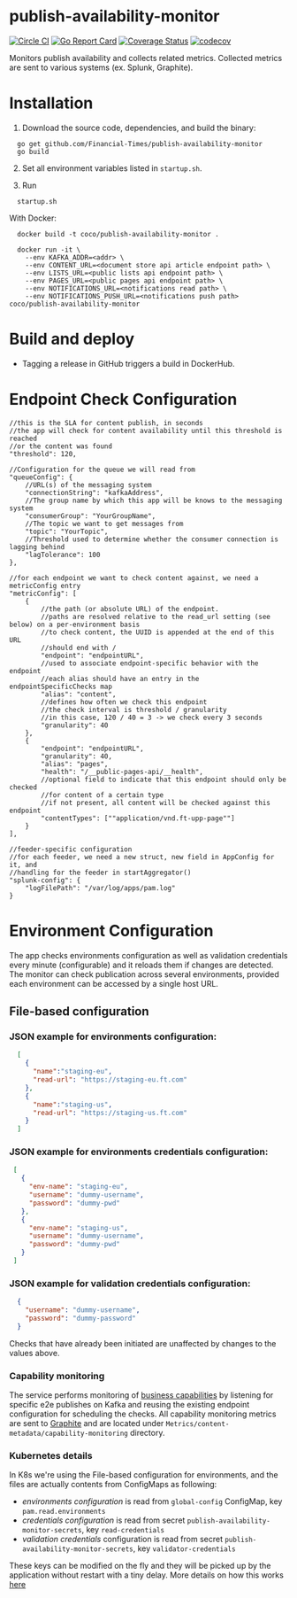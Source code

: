 # publish-availability-monitor
[![Circle CI](https://circleci.com/gh/Financial-Times/publish-availability-monitor/tree/master.png?style=shield)](https://circleci.com/gh/Financial-Times/publish-availability-monitor/tree/master)
[![Go Report Card](https://goreportcard.com/badge/github.com/Financial-Times/publish-availability-monitor)](https://goreportcard.com/report/github.com/Financial-Times/publish-availability-monitor)
[![Coverage Status](https://coveralls.io/repos/github/Financial-Times/publish-availability-monitor/badge.svg?branch=master)](https://coveralls.io/github/Financial-Times/publish-availability-monitor?branch=master)
[![codecov](https://codecov.io/gh/Financial-Times/publish-availability-monitor/branch/master/graph/badge.svg)](https://codecov.io/gh/Financial-Times/publish-availability-monitor)

Monitors publish availability and collects related metrics. Collected metrics are sent to various systems (ex. Splunk, Graphite).

# Installation

1. Download the source code, dependencies, and build the binary:

```shell
  go get github.com/Financial-Times/publish-availability-monitor
  go build
```

2. Set all environment variables listed in `startup.sh`.

3. Run 
````shell
  startup.sh
````

With Docker:

```shell
  docker build -t coco/publish-availability-monitor .
```

```shell
  docker run -it \
    --env KAFKA_ADDR=<addr> \
    --env CONTENT_URL=<document store api article endpoint path> \
    --env LISTS_URL=<public lists api endpoint path> \
    --env PAGES_URL=<public pages api endpoint path> \
    --env NOTIFICATIONS_URL=<notifications read path> \
    --env NOTIFICATIONS_PUSH_URL=<notifications push path> coco/publish-availability-monitor
```

# Build and deploy
* Tagging a release in GitHub triggers a build in DockerHub.

# Endpoint Check Configuration

```
//this is the SLA for content publish, in seconds
//the app will check for content availability until this threshold is reached
//or the content was found  
"threshold": 120,
```

```
//Configuration for the queue we will read from
"queueConfig": {
	//URL(s) of the messaging system
	"connectionString": "kafkaAddress",
	//The group name by which this app will be knows to the messaging system
	"consumerGroup": "YourGroupName",
	//The topic we want to get messages from
	"topic": "YourTopic",
	//Threshold used to determine whether the consumer connection is lagging behind
	"lagTolerance": 100
},
```

```
//for each endpoint we want to check content against, we need a metricConfig entry
"metricConfig": [
    {
        //the path (or absolute URL) of the endpoint.
        //paths are resolved relative to the read_url setting (see below) on a per-environment basis
        //to check content, the UUID is appended at the end of this URL
        //should end with /
        "endpoint": "endpointURL",
        //used to associate endpoint-specific behavior with the endpoint
        //each alias should have an entry in the endpointSpecificChecks map
        "alias": "content",
        //defines how often we check this endpoint
        //the check interval is threshold / granularity
        //in this case, 120 / 40 = 3 -> we check every 3 seconds
        "granularity": 40
    },
    {
        "endpoint": "endpointURL",
        "granularity": 40,
        "alias": "pages",
        "health": "/__public-pages-api/__health",
        //optional field to indicate that this endpoint should only be checked
        //for content of a certain type
        //if not present, all content will be checked against this endpoint
        "contentTypes": [""application/vnd.ft-upp-page""]
    }
],
```

```
//feeder-specific configuration
//for each feeder, we need a new struct, new field in AppConfig for it, and
//handling for the feeder in startAggregator()
"splunk-config": {
    "logFilePath": "/var/log/apps/pam.log"
}
```

# Environment Configuration
The app checks environments configuration as well as validation credentials every minute (configurable) and it reloads them if changes are detected.
The monitor can check publication across several environments, provided each environment can be accessed by a single host URL. 

## File-based configuration

### JSON example for environments configuration:
```json
  [
    {
      "name":"staging-eu",
      "read-url": "https://staging-eu.ft.com"
    },
    {
      "name":"staging-us",
      "read-url": "https://staging-us.ft.com"
    }       
  ]
```

### JSON example for environments credentials configuration:

```json
 [
   {
     "env-name": "staging-eu",
     "username": "dummy-username",
     "password": "dummy-pwd"
   },
   {
     "env-name": "staging-us",
     "username": "dummy-username",
     "password": "dummy-pwd"
   }      
 ]
```

### JSON example for validation credentials configuration:
```json
  {
    "username": "dummy-username",
    "password": "dummy-password"
  }
```
 
Checks that have already been initiated are unaffected by changes to the values above.

### Capability monitoring
The service performs monitoring of [business capabilities](https://tech.in.ft.com/guides/monitoring/how-to-capability-monitoring) by listening for specific e2e publishes on Kafka and reusing the existing endpoint configuration for scheduling the checks.
All capability monitoring metrics are sent to [Graphite](https://graphitev2-api.ft.com/) and are located under `Metrics/content-metadata/capability-monitoring` directory.

### Kubernetes details
In K8s we're using the File-based configuration for environments, and the files are actually contents
from ConfigMaps as following:

- *environments configuration* is read from `global-config` ConfigMap, key `pam.read.environments`
- *credentials configuration* is read from secret `publish-availability-monitor-secrets`, key `read-credentials`
- *validation credentials* configuration is read from secret `publish-availability-monitor-secrets`, key `validator-credentials`

These keys can be modified on the fly and they will be picked up by the application without restart with a tiny delay.
More details on how this works [here](https://kubernetes.io/docs/tasks/configure-pod-container/configure-pod-configmap/#mounted-configmaps-are-updated-automatically)
